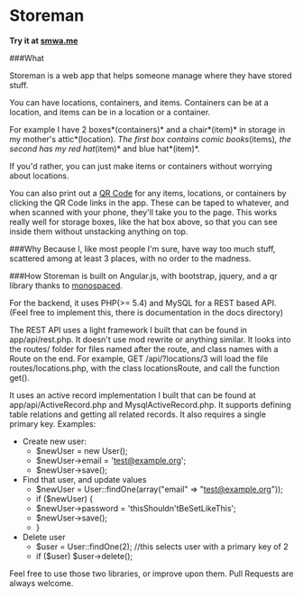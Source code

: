 # Storeman

**Try it at [smwa.me](http://smwa.me)**

###What

Storeman is a web app that helps someone manage where they have stored stuff.

You can have locations, containers, and items. Containers can be at a location, and items can be in a location or a container.

For example I have 2 boxes*(containers)* and a chair*(item)* in storage in my mother's attic*(location)*. The first box contains comic books*(items)*, the second has my red hat*(item)* and blue hat*(item)*.

If you'd rather, you can just make items or containers without worrying about locations.

You can also print out a [QR Code](https://en.wikipedia.org/wiki/QR_code) for any items, locations, or containers by clicking the QR Code links in the app. These can be taped to whatever, and when scanned with your phone, they'll take you to the page. This works really well for storage boxes, like the hat box above, so that you can see inside them without unstacking anything on top.

###Why
Because I, like most people I'm sure, have way too much stuff, scattered among at least 3 places, with no order to the madness.

###How
Storeman is built on Angular.js, with bootstrap, jquery, and a qr library thanks to [monospaced](https://github.com/monospaced/).

For the backend, it uses PHP(>= 5.4) and MySQL for a REST based API.(Feel free to implement this, there is documentation in the docs directory)

The REST API uses a light framework I built that can be found in app/api/rest.php.
It doesn't use mod rewrite or anything similar.
It looks into the routes/ folder for files named after the route, and class names with a Route on the end.
For example, GET /api/?locations/3 will load the file routes/locations.php, with the class locationsRoute, and call the function get().

It uses an active record implementation I built that can be found at app/api/ActiveRecord.php and MysqlActiveRecord.php.
It supports defining table relations and getting all related records. It also requires a single primary key.
Examples:

* Create new user:
  * $newUser = new User();
  * $newUser->email = 'test@example.org';
  * $newUser->save();
* Find that user, and update values
  * $newUser = User::findOne(array("email" => "test@example.org"));
  * if ($newUser) {
  *   $newUser->password = 'thisShouldn\'tBeSetLikeThis';
  *   $newUser->save();
  * }
* Delete user
  * $user = User::findOne(2); //this selects user with a primary key of 2
  * if ($user) $user->delete();

Feel free to use those two libraries, or improve upon them.
Pull Requests are always welcome.
